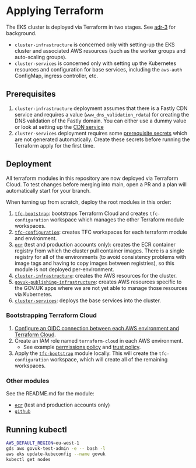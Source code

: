 # Applying Terraform

The EKS cluster is deployed via Terraform in two stages. See [adr-3] for background.

- `cluster-infrastructure` is concerned only with setting-up the EKS cluster and associated AWS resources (such as the worker groups and auto-scaling groups).
- `cluster-services` is concerned only with setting up the Kubernetes resources and configuration for base services, including the `aws-auth` ConfigMap, ingress controller, etc.

## Prerequisites

1. `cluster-infrastructure` deployment assumes that there is a Fastly CDN service
   and requires a value (`www_dns_validation_rdata`) for creating the DNS validation of the Fastly domain. You can
   either use a dummy value or look at setting up the [CDN service](../../docs/setting-up-content-delivery-network.md)
2. `cluster-services` deployment requires some [prerequisite secrets](../../docs/prerequisite-secrets.md)
which are not generated automatically. Create these secrets before running
the Terraform apply for the first time.

## Deployment

All terraform modules in this repository are now deployed via Terraform Cloud.
To test changes before merging into main, open a PR and a plan will automatically
start for your branch.

When turning up from scratch, deploy the root modules in this order:

1. [`tfc-bootstrap`](../deployments/tfc-bootstrap): bootstraps Terraform Cloud and creates `tfc-configuration`
workspace which manages the other Terraform module workspaces.
2. [`tfc-configuration`](../deployments/tfc-configuration): creates TFC workspaces for each terraform module and environment.
3. [`ecr`](../deployments/ecr) (test and production accounts only): creates the ECR container registry from
   which the cluster pull container images. There is a single registry for all
   of the environments (to avoid consistency problems with image tags and
   having to copy images between registries), so this module is not deployed
   per-environment.
4. [`cluster-infrastructure`](../deployments/cluster-infrastructure): creates the AWS resources for the cluster.
5. [`govuk-publishing-infrastructure`](../deployments/govuk-publishing-infrastructure): creates AWS resources specific to the GOV.UK apps where we are not yet
able to manage those resources via Kubernetes.
6. [`cluster-services`](../deployments/cluster-services): deploys the base services into the cluster.

### Bootstrapping Terraform Cloud

1. [Configure an OIDC connection between each AWS environment and Terraform Cloud](https://developer.hashicorp.com/terraform/cloud-docs/workspaces/dynamic-provider-credentials/aws-configuration).
2.  Create an IAM role named `terraform-cloud` in each AWS environment.
    * See example [permissions policy](./example-tfc-role-policy.json) and [trust policy](./example-tfc-trust-policy.json).
3. Apply the [`tfc-bootstrap`](../deployments/tfc-bootstrap) module locally. This will create the `tfc-configuration` workspace, which will
   create all of the remaining workspaces.

### Other modules

See the README.md for the module:

* [`ecr`](../deployments/ecr/README.md) (test and production accounts only)
* [`github`](../deployments/github/README.md)

## Running kubectl

```sh
AWS_DEFAULT_REGION=eu-west-1
gds aws govuk-test-admin -e -- bash -l
aws eks update-kubeconfig --name govuk
kubectl get nodes
```

[adr-3]: https://github.com/alphagov/govuk-infrastructure/blob/main/docs/architecture/decisions/0003-split-terraform-state-into-separate-aws-cluster-and-kubernetes-resource-phases.md
